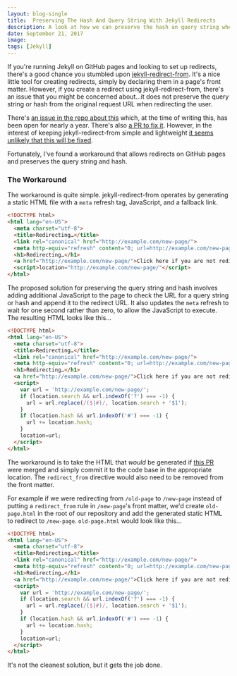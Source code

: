 ```yaml
---
layout: blog-single
title:  Preserving The Hash And Query String With Jekyll Redirects
description: A look at how we can preserve the hash an query string when setting up Jekyll redirects.
date: September 21, 2017
image: 
tags: [Jekyll]
---
```


If you're running Jekyll on GitHub pages and looking to set up redirects, there's a good chance you stumbled upon [jekyll-redirect-from](https://github.com/jekyll/jekyll-redirect-from).
It's a nice little tool for creating redirects, simply by declaring them in a page's front matter. However, if you create a redirect using jekyll-redirect-from, there's an issue that you might be concerned about...it does not preserve the query string or hash from the original request URL when redirecting the user.

There's [an issue in the repo about this](https://github.com/jekyll/jekyll-redirect-from/issues/123) which, at the time of writing this, has been open for nearly a year. There's also [a PR to fix it](https://github.com/jekyll/jekyll-redirect-from/pull/127). However, in the interest of keeping jekyll-redirect-from simple and lightweight [it seems unlikely that this will be fixed](https://github.com/jekyll/jekyll-redirect-from/pull/127#issuecomment-330725073).

Fortunately, I've found a workaround that allows redirects on GitHub pages and preserves the query string and hash.

<!-- excerpt_separator -->

### The Workaround

The workaround is quite simple. jekyll-redirect-from operates by generating a static HTML file with a `meta` refresh tag, JavaScript, and a fallback link.

```html
<!DOCTYPE html>
<html lang="en-US">
  <meta charset="utf-8">
  <title>Redirecting…</title>
  <link rel="canonical" href="http://example.com/new-page/">
  <meta http-equiv="refresh" content="0; url=http://example.com/new-page/">
  <h1>Redirecting…</h1>
  <a href="http://example.com/new-page/">Click here if you are not redirected.</a>
  <script>location="http://example.com/new-page/"</script>
</html>
```

The proposed solution for preserving the query string and hash involves adding additional JavaScript to the page to check the URL for a query string or hash and append it to the redirect URL. It also updates the `meta` refresh to wait for one second rather than zero, to allow the JavaScript to execute. The resulting HTML looks like this...

```html
<!DOCTYPE html>
<html lang="en-US">
  <meta charset="utf-8">
  <title>Redirecting…</title>
  <link rel="canonical" href="http://example.com/new-page/">
  <meta http-equiv="refresh" content="0; url=http://example.com/new-page/">
  <h1>Redirecting…</h1>
  <a href="http://example.com/new-page/">Click here if you are not redirected.</a>
  <script>
    var url = 'http://example.com/new-page/';
    if (location.search && url.indexOf('?') === -1) {
      url = url.replace(/($|#)/, location.search + '$1');
    }
    if (location.hash && url.indexOf('#') === -1) {
      url += location.hash; 
    }
    location=url;
  </script>
</html>
```

The workaround is to take the HTML that _would_ be generated if [this PR](https://github.com/jekyll/jekyll-redirect-from/pull/127) were merged and simply commit it to the code base in the appropriate location. The `redirect_from` directive would also need to be removed from the front matter.

For example if we were redirecting from `/old-page` to `/new-page` instead of putting a `redirect_from` rule in `/new-page`'s front matter, we'd create `old-page.html` in the root of our repository and add the generated static HTML to redirect to `/new-page`. `old-page.html` would look like this...

```html
<!DOCTYPE html>
<html lang="en-US">
  <meta charset="utf-8">
  <title>Redirecting…</title>
  <link rel="canonical" href="http://example.com/new-page/">
  <meta http-equiv="refresh" content="0; url=http://example.com/new-page/">
  <h1>Redirecting…</h1>
  <a href="http://example.com/new-page/">Click here if you are not redirected.</a>
  <script>
    var url = 'http://example.com/new-page/';
    if (location.search && url.indexOf('?') === -1) {
      url = url.replace(/($|#)/, location.search + '$1');
    }
    if (location.hash && url.indexOf('#') === -1) {
      url += location.hash; 
    }
    location=url;
  </script>
</html>
```

It's not the cleanest solution, but it gets the job done.